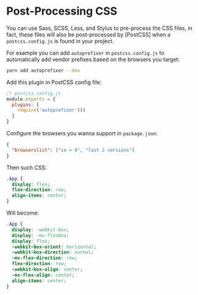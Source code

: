 # Post-Processing CSS

You can use Sass, SCSS, Less, and Stylus to pre-process the CSS files, in fact, these files will also be post-processed by [PostCSS] when a `postcss.config.js` is found in your project.

For example you can add `autoprefixer` in `postcss.config.js` to automatically add vendor prefixes based on the browsers you target:

```bash
yarn add autoprefixer --dev
```

Add this plugin in PostCSS config file:

```js
// postcss.config.js
module.exports = {
  plugins: [
    require('autoprefixer')()
  ]
}
```

Configure the browsers you wanna support in `package.json`:

```json
{
  "browserslist": ["ie > 8", "last 2 versions"]
}
```

Then such CSS:

```css
.App {
  display: flex;
  flex-direction: row;
  align-items: center;
}
```

Will become:

```css
.App {
  display: -webkit-box;
  display: -ms-flexbox;
  display: flex;
  -webkit-box-orient: horizontal;
  -webkit-box-direction: normal;
  -ms-flex-direction: row;
  flex-direction: row;
  -webkit-box-align: center;
  -ms-flex-align: center;
  align-items: center;
}
```

